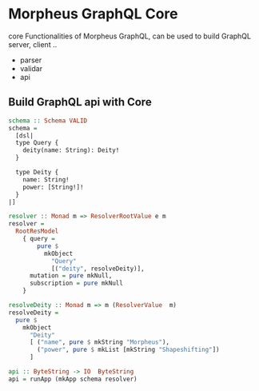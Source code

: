 # Morpheus GraphQL Core

core Functionalities of Morpheus GraphQL, can be used to build GraphQL server, client ..

- parser
- validar
- api

## Build GraphQL api with Core

```hs
schema :: Schema VALID
schema =
  [dsl|
  type Query {
    deity(name: String): Deity!
  }

  type Deity {
    name: String!
    power: [String!]!
  }
|]

resolver :: Monad m => ResolverRootValue e m
resolver =
  RootResModel
    { query =
        pure $
          mkObject
            "Query"
            [("deity", resolveDeity)],
      mutation = pure mkNull,
      subscription = pure mkNull
    }

resolveDeity :: Monad m => m (ResolverValue  m)
resolveDeity =
  pure $
    mkObject
      "Deity"
      [ ("name", pure $ mkString "Morpheus"),
        ("power", pure $ mkList [mkString "Shapeshifting"])
      ]

api :: ByteString -> IO  ByteString
api = runApp (mkApp schema resolver)
```
